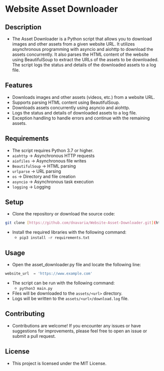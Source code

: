 # Website Asset Downloader

## Description
- The Asset Downloader is a Python script that allows you to download images and other assets from a given website URL. It utilizes asynchronous programming with asyncio and aiohttp to download the assets concurrently. It also parses the HTML content of the website using BeautifulSoup to extract the URLs of the assets to be downloaded. The script logs the status and details of the downloaded assets to a log file.

## Features
- Downloads images and other assets (videos, etc.) from a website URL.
- Supports parsing HTML content using BeautifulSoup.
- Downloads assets concurrently using asyncio and aiohttp.
- Logs the status and details of downloaded assets to a log file.
- Exception handling to handle errors and continue with the remaining assets.

## Requirements
- The script requires Python 3.7 or higher.
- `aiohttp` -> Asynchronous HTTP requests
- `aiofiles` -> Asynchronous file writes
- `BeautifulSoup` -> HTML parsing
- `urlparse` -> URL parsing
- `os` -> Directory and file creation
- `asyncio` -> Asynchronous task execution
- `logging` -> Logging

## Setup
- Clone the repository or download the source code:
```bash
git clone [https://github.com/dnavaria/Website-Asset-Downloader.git](https://github.com/dnavaria/Website-Asset-Downloader)
```
- Install the required libraries with the following command:
    - `pip3 install -r requirements.txt`

## Usage
- Open the asset_downloader.py file and locate the following line:
```python
website_url  = 'https://www.example.com'
```
- The script can be run with the following command:
    - `python3 main.py`
- Files will be downloaded to the `assets/<url>` directory.
- Logs will be written to the `assets/<url>/download.log` file.

## Contributing
- Contributions are welcome! If you encounter any issues or have suggestions for improvements, please feel free to open an issue or submit a pull request.

## License
- This project is licensed under the MIT License.
